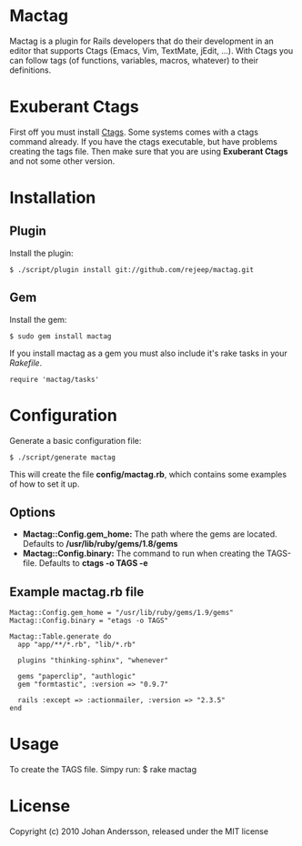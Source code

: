 # Mactag

Mactag is a plugin for Rails developers that do their development in
an editor that supports Ctags (Emacs, Vim, TextMate, jEdit, ...). With
Ctags you can follow tags (of functions, variables, macros, whatever)
to their definitions.

# Exuberant Ctags
First off you must install [Ctags](http://ctags.sourceforge.net/).
Some systems comes with a ctags command already. If you have the ctags
executable, but have problems creating the tags file. Then make sure
that you are using **Exuberant Ctags** and not some other version.

# Installation

## Plugin

Install the plugin:

    $ ./script/plugin install git://github.com/rejeep/mactag.git

## Gem

Install the gem:

    $ sudo gem install mactag

If you install mactag as a gem you must also include it's rake tasks in your *Rakefile*.

    require 'mactag/tasks'

# Configuration

Generate a basic configuration file:

    $ ./script/generate mactag

This will create the file **config/mactag.rb**, which contains
some examples of how to set it up.

## Options

* **Mactag::Config.gem_home:** The path where the gems are located. Defaults to **/usr/lib/ruby/gems/1.8/gems**
* **Mactag::Config.binary:** The command to run when creating the TAGS-file. Defaults to **ctags -o TAGS -e**

## Example mactag.rb file
    Mactag::Config.gem_home = "/usr/lib/ruby/gems/1.9/gems"
    Mactag::Config.binary = "etags -o TAGS"

    Mactag::Table.generate do
      app "app/**/*.rb", "lib/*.rb"

      plugins "thinking-sphinx", "whenever"

      gems "paperclip", "authlogic"
      gem "formtastic", :version => "0.9.7"

      rails :except => :actionmailer, :version => "2.3.5"
    end

# Usage

To create the TAGS file. Simpy run:
    $ rake mactag

# License

Copyright (c) 2010 Johan Andersson, released under the MIT license
